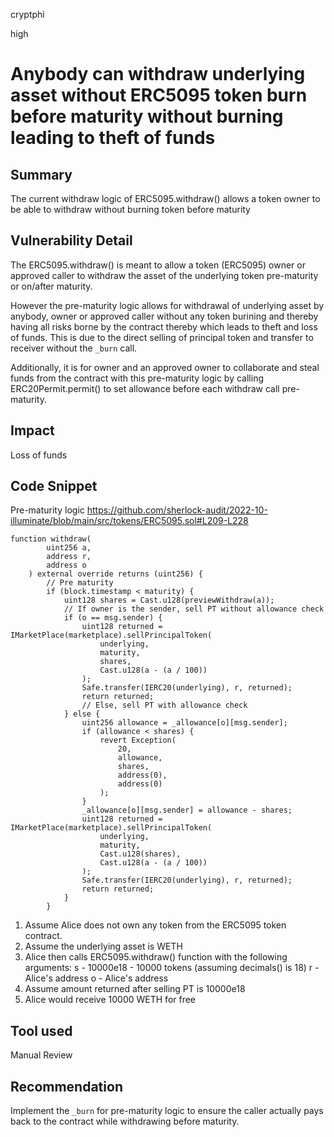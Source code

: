 cryptphi

high

# Anybody can withdraw underlying asset without ERC5095 token burn before maturity without burning leading to theft of funds

## Summary
The current withdraw logic of ERC5095.withdraw() allows a token owner to be able to withdraw without burning token before maturity

## Vulnerability Detail
The ERC5095.withdraw() is meant to allow a token (ERC5095) owner or approved caller to withdraw the asset of the underlying token pre-maturity or on/after maturity.

However the pre-maturity logic allows for withdrawal of underlying asset by anybody, owner or approved caller without any token burining and thereby having all risks borne by the contract thereby which leads to theft and loss of funds. This is due to the direct selling of principal token and transfer to receiver without the `_burn` call.

Additionally, it is for owner and an approved owner to collaborate and steal funds from the contract with this pre-maturity logic by calling ERC20Permit.permit() to set allowance before each withdraw call pre-maturity.

## Impact
Loss of funds

## Code Snippet
Pre-maturity logic
https://github.com/sherlock-audit/2022-10-illuminate/blob/main/src/tokens/ERC5095.sol#L209-L228
```solidity
function withdraw(
        uint256 a,
        address r,
        address o
    ) external override returns (uint256) {
        // Pre maturity
        if (block.timestamp < maturity) {
            uint128 shares = Cast.u128(previewWithdraw(a));
            // If owner is the sender, sell PT without allowance check
            if (o == msg.sender) {
                uint128 returned = IMarketPlace(marketplace).sellPrincipalToken(
                    underlying,
                    maturity,
                    shares,
                    Cast.u128(a - (a / 100))
                );
                Safe.transfer(IERC20(underlying), r, returned);
                return returned;
                // Else, sell PT with allowance check
            } else {
                uint256 allowance = _allowance[o][msg.sender];
                if (allowance < shares) {
                    revert Exception(
                        20,
                        allowance,
                        shares,
                        address(0),
                        address(0)
                    );
                }
                _allowance[o][msg.sender] = allowance - shares;
                uint128 returned = IMarketPlace(marketplace).sellPrincipalToken(
                    underlying,
                    maturity,
                    Cast.u128(shares),
                    Cast.u128(a - (a / 100))
                );
                Safe.transfer(IERC20(underlying), r, returned);
                return returned;
            }
        }
```

1. Assume Alice does not own any token from the ERC5095 token contract.
2. Assume the underlying asset is WETH
3. Alice then calls ERC5095.withdraw() function with the following arguments:
    s - 10000e18 - 10000 tokens (assuming decimals() is 18)
    r - Alice's address
    o - Alice's address
4. Assume amount returned after selling PT is 10000e18
5. Alice would receive 10000 WETH for free

## Tool used
Manual Review

## Recommendation
Implement the `_burn`  for pre-maturity logic to ensure the caller actually pays back to the contract while withdrawing before maturity.

